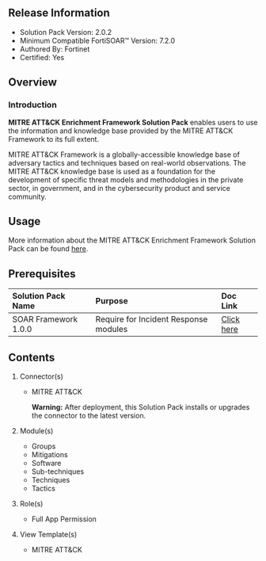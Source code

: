 ## Release Information

- Solution Pack Version: 2.0.2
- Minimum Compatible FortiSOAR™ Version: 7.2.0
- Authored By: Fortinet
- Certified: Yes

## Overview

### Introduction

**MITRE ATT&CK Enrichment Framework Solution Pack** enables users to use the information and knowledge base provided by the MITRE ATT&CK Framework to its full extent.

MITRE ATT&CK Framework is a globally-accessible knowledge base of adversary tactics and techniques based on real-world observations. The MITRE ATT&CK knowledge base is used as a foundation for the development of specific threat models and methodologies in the private sector, in government, and in the cybersecurity product and service community.

## Usage

More information about the MITRE ATT&CK Enrichment Framework Solution Pack can be found [here](https://github.com/fortinet-fortisoar/solution-pack-mitre-attack/blob/develop/docs/solution-pack-guide.md).

## Prerequisites

|**Solution Pack Name**|**Purpose**|**Doc Link**|
| :- | :- | :- |
|SOAR Framework 1.0.0|Require for Incident Response modules|[Click here](https://github.com/fortinet-fortisoar/solution-pack-soar-framework/blob/develop/README.md)|

## Contents

1. Connector(s)

    - MITRE ATT&CK

        **Warning:** After deployment, this Solution Pack installs or upgrades the connector to the latest version.

2. Module(s)

    - Groups
    - Mitigations
    - Software
    - Sub-techniques
    - Techniques
    - Tactics

3. Role(s)

    - Full App Permission

4. View Template(s)

    - MITRE ATT&CK
